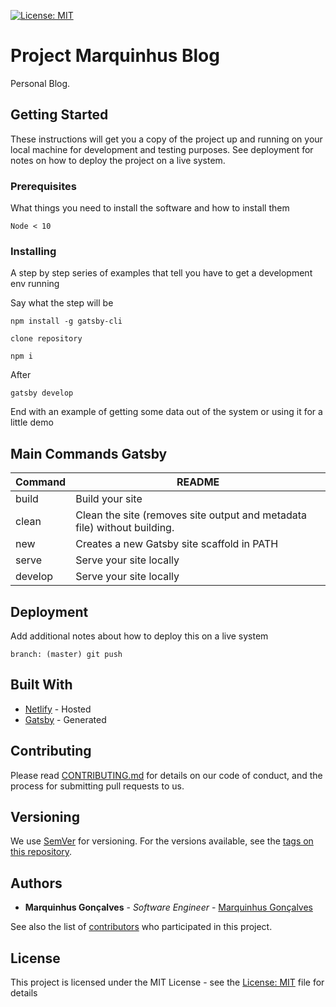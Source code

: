 [![License: MIT](https://img.shields.io/badge/License-MIT-blue.svg)](https://opensource.org/licenses/MIT)

# Project Marquinhus Blog

Personal Blog.

## Getting Started

These instructions will get you a copy of the project up and running on your local machine for development and testing purposes. See deployment for notes on how to deploy the project on a live system.

### Prerequisites

What things you need to install the software and how to install them

```
Node < 10
```

### Installing

A step by step series of examples that tell you have to get a development env running

Say what the step will be

```
npm install -g gatsby-cli

clone repository

npm i
```

After

```
gatsby develop
```

End with an example of getting some data out of the system or using it for a little demo

## Main Commands Gatsby

| Command | README                                                                   |
| ------- | ------------------------------------------------------------------------ |
| build   | Build your site                                                          |
| clean   | Clean the site (removes site output and metadata file) without building. |
| new     | Creates a new Gatsby site scaffold in PATH                               |
| serve   | Serve your site locally                                                  |
| develop | Serve your site locally                                                  |

## Deployment

Add additional notes about how to deploy this on a live system

```
branch: (master) git push
```

## Built With

- [Netlify](https://www.netlify.com/) - Hosted
- [Gatsby](https://www.gatsbyjs.org/) - Generated

## Contributing

Please read [CONTRIBUTING.md](https://github.com/marquinhusgoncalves/marquinhusgoncalves.github.io/issues) for details on our code of conduct, and the process for submitting pull requests to us.

## Versioning

We use [SemVer](http://semver.org/) for versioning. For the versions available, see the [tags on this repository](https://github.com/marquinhusgoncalves/marquinhusgoncalves.github.io/tags).

## Authors

- **Marquinhus Gonçalves** - _Software Engineer_ - [Marquinhus Gonçalves](https://github.com/marquinhusgoncalves)

See also the list of [contributors](https://github.com/marquinhusgoncalves/marquinhusgoncalves.github.io/graphs/contributors) who participated in this project.

## License

This project is licensed under the MIT License - see the [License: MIT](https://opensource.org/licenses/MIT) file for details
